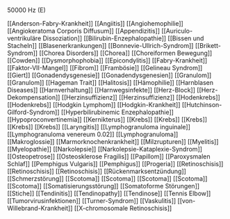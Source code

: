 50000 Hz (E)

[[Anderson-Fabry-Krankheit]]
[[Angiitis]]
[[Angiohemophilie]]
[[Angiokeratoma Corporis Diffusum]]
[[Appendizitis]]
[[Auriculo-ventrikuläre Dissoziation]]
[[Bilirubin-Enzephalopathie]]
[[Bissen und Stacheln]]
[[Blasenerkrankungen]]
[[Bonnevie-Ullrich-Syndrom]]
[[Brikett-Syndrom]]
[[Chorea Disorders]]
[[Chorea]]
[[Choreiformen Bewegung]]
[[Cowden]]
[[Dysmorphophobia]]
[[Epicondylitis]]
[[Fabry-Krankheit]]
[[Faktor-VII-Mangel]]
[[Fibrom]]
[[Frambösie]]
[[Gelineau Syndrom]]
[[Giert]]
[[Gonadendysgenesie]]
[[Gonadendysgenesien]]
[[Granulom]]
[[Granulom]]
[[Hageman Trait]]
[[Halitosis]]
[[Hämophilie]]
[[Harnblasen Diseases]]
[[Harnverhaltung]]
[[Harnwegsinfekte]]
[[Herz-Block]]
[[Herz-Dekompensation]]
[[Herzinsuffizienz]]
[[Herzinsuffizienz]]
[[Hodenkrebs]]
[[Hodenkrebs]]
[[Hodgkin Lymphom]]
[[Hodgkin-Krankheit]]
[[Hutchinson-Gilford-Syndrom]]
[[Hyperbilirubinemic Enzephalopathie]]
[[Hypoproconvertinemia]]
[[Kernikterus]]
[[Krebs]]
[[Krebs]]
[[Krebs]]
[[Krebs]]
[[Krebs]]
[[Laryngitis]]
[[Lymphogranuloma inguinale]]
[[Lymphogranuloma venereum 0.02]]
[[Lymphogranuloma]]
[[Makroglossie]]
[[Marmorknochenkrankheit]]
[[Milzrupturen]]
[[Myelitis]]
[[Myelopathie]]
[[Narkolepsie]]
[[Narkolepsie-Kataplexie-Syndrom]]
[[Osteopetrose]]
[[Osteosklerose Fragilis]]
[[Papillom]]
[[Paroxysmalen Schlaf]]
[[Pemphigus Vulgaris]]
[[Pemphigus]]
[[Progeria]]
[[Retinoschisis]]
[[Retinoschisis]]
[[Retinoschisis]]
[[Rückenmarksentzündung]]
[[Schmerzstörung]]
[[Scotoma]]
[[Scotoma]]
[[Scotoma]]
[[Scotoma]]
[[Scotoma]]
[[Somatisierungsstörung]]
[[Somatoforme Störungen]]
[[Stiche]]
[[Tendinitis]]
[[Tendinopathy]]
[[Tendinose]]
[[Tennis Elbow]]
[[Tumorvirusinfektionen]]
[[Turner-Syndrom]]
[[Vaskulitis]]
[[von-Willebrand-Krankheit]]
[[X-chromosomale Retinoschisis]]